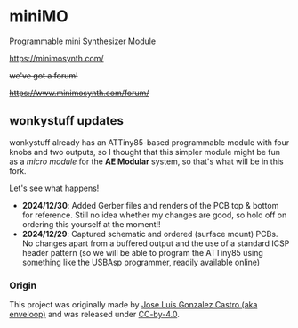 # miniMO
Programmable mini Synthesizer Module </br>

https://minimosynth.com/

~~we've got a forum!~~

~~https://www.minimosynth.com/forum/~~

## wonkystuff updates

wonkystuff already has an ATTiny85-based programmable module with four knobs and two outputs, so I thought that this simpler module might be fun as a _micro module_ for the __AE Modular__ system, so that's what will be in this fork.

Let's see what happens!

* __2024/12/30__: Added Gerber files and renders of the PCB top & bottom for reference.
    Still no idea whether my changes are good, so hold off on ordering this yourself at the moment!!
* __2024/12/29__: Captured schematic and ordered (surface mount) PCBs.
    No changes apart from a buffered output and the use of a standard ICSP header pattern (so we will be able to program the ATTiny85 using something like the USBAsp programmer, readily available online)

### Origin

This project was originally made by [Jose Luis Gonzalez Castro (aka enveloop)](https://envelooponline.com) and was released under [CC-by-4.0](https://creativecommons.org/licenses/by/4.0/).
